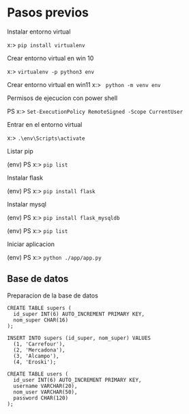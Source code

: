 # Pasos previos
Instalar entorno virtual

x:> ```pip install virtualenv```

Crear entorno virtual en win 10

x:> ```virtualenv -p python3 env```

Crear entorno virtual en win11
x:> ``` python -m venv env```

Permisos de ejecucion con power shell

PS x:> ```Set-ExecutionPolicy RemoteSigned -Scope CurrentUser```

Entrar en el entorno virtual

x:> ```.\env\Scripts\activate```

Listar pip

(env) PS x:> ```pip list```

Instalar flask

(env) PS x:> ```pip install flask```

Instalar mysql

(env) PS x:> ```pip install flask_mysqldb```

(env) PS x:> ```pip list```

Iniciar aplicacion

(env) PS x:> ```python ./app/app.py```

## Base de datos
Preparacion de la base de datos
```
CREATE TABLE supers (
  id_super INT(6) AUTO_INCREMENT PRIMARY KEY,
  nom_super CHAR(16)
);

INSERT INTO supers (id_super, nom_super) VALUES
  (1, 'Carrefour'),
  (2, 'Mercadona'),
  (3, 'Alcampo'),
  (4, 'Eroski');

CREATE TABLE users (
  id_user INT(6) AUTO_INCREMENT PRIMARY KEY,
  username VARCHAR(20),
  nom_user VARCHAR(50),
  password CHAR(120)
);

```

